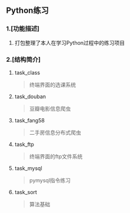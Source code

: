 ## Python练习

### 1.[功能描述]

1. 打包整理了本人在学习Python过程中的练习项目


### 2.[结构简介]

1. task_class
   > 终端界面的选课系统
2. task_douban
   > 豆瓣电影信息爬虫
3. task_fang58
   > 二手房信息分布式爬虫
4. task_ftp
   > 终端界面的ftp文件系统
5. task_mysql
   > pymysql指令练习
6. task_sort
   > 算法基础


